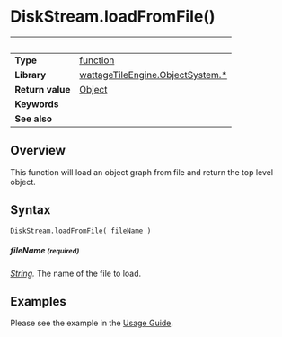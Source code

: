 # DiskStream.loadFromFile()

|                      | &nbsp;
| -------------------- | ---------------------------------------------------------------
| __Type__             | [function](http://docs.coronalabs.com/api/type/Function.html)
| __Library__          | [wattageTileEngine.ObjectSystem.*](../lib_objectSystem.markdown)
| __Return value__     | [Object](../object/type_object.markdown)
| __Keywords__         |
| __See also__         |


## Overview

This function will load an object graph from file and return the
top level object.

## Syntax

	DiskStream.loadFromFile( fileName )

##### fileName <small>(required)</small>
_[String](https://docs.coronalabs.com/api/type/String.html)._
The name of the file to load.

## Examples

Please see the example in the
[Usage Guide](../usageGuide.markdown#Example).